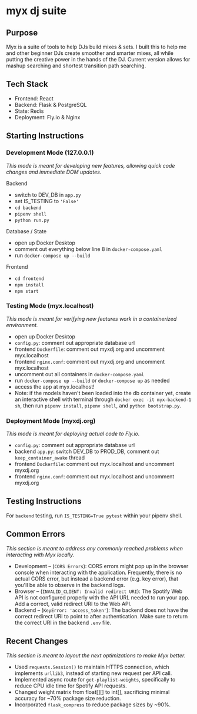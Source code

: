 # myx dj suite

## Purpose
Myx is a suite of tools to help DJs build mixes &amp; sets. I built this to help me and other beginner DJs create smoother and smarter mixes, all while putting the creative power in the hands of the DJ. Current version allows for mashup searching and shortest transition path searching.

## Tech Stack
* Frontend: React
* Backend: Flask & PostgreSQL
* State: Redis
* Deployment: Fly.io & Nginx

## Starting Instructions
### Development Mode (127.0.0.1)
_This mode is meant for developing new features, allowing quick code changes and immediate DOM updates._

Backend
* switch to DEV_DB in `app.py`
* set IS_TESTING to `'False'`
* `cd backend`
* `pipenv shell`
* `python run.py`

Database / State
* open up Docker Desktop
* comment out everything below line 8 in `docker-compose.yaml`
* run `docker-compose up --build`

Frontend
* `cd frontend`
* `npm install`
* `npm start`

### Testing Mode (myx.localhost)
_This mode is meant for verifying new features work in a containerized environment._
* open up Docker Desktop
* `config.py`: comment out appropriate database url
* frontend `Dockerfile`: comment out myxdj.org and uncomment myx.localhost
* frontend `nginx.conf`: comment out myxdj.org and uncomment myx.localhost
* uncomment out all containers in `docker-compose.yaml`
* run `docker-compose up --build` or `docker-compose up` as needed
* access the app at myx.localhost!
* Note: if the models haven't been loaded into the db container yet, create an interactive shell with terminal through `docker exec -it myx-backend-1 sh`, then run `pipenv install`, `pipenv shell`, and `python bootstrap.py`.

### Deployment Mode (myxdj.org)
_This mode is meant for deploying actual code to Fly.io._
* `config.py`: comment out appropriate database url
* backend `app.py`: switch DEV_DB to PROD_DB, comment out `keep_container_awake` thread
* frontend `Dockerfile`: comment out myx.localhost and uncomment myxdj.org
* frontend `nginx.conf`: comment out myx.localhost and uncomment myxdj.org

## Testing Instructions
For `backend` testing, run `IS_TESTING=True pytest` within your pipenv shell.

## Common Errors
_This section is meant to address any commonly reached problems when interacting with Myx locally._
* Development – (`CORS Errors`): CORS errors might pop up in the browser console when interacting with the application. Frequently, there is no actual CORS error, but instead a backend error (e.g. key error), that you'll be able to observe in the backend logs.
* Browser – (`INVALID_CLIENT: Invalid redirect URI`): The Spotify Web API is not configured properly with the API URL needed to run your app. Add a correct, valid redirect URI to the Web API.
* Backend – (`KeyError: 'access_token'`): The backend does not have the correct redirect URI to point to after authentication. Make sure to return the correct URI in the backend `.env` file.

## Recent Changes
_This section is meant to layout the next optimizations to make Myx better._
* Used `requests.Session()` to maintain HTTPS connection, which implements `urllib3`, instead of starting new request per API call.
* Implemented async route for `get-playlist-weights`, specifically to reduce CPU idle time for Spotify API requests.
* Changed weight matrix from float[][] to int[], sacrificing minimal accuracy for ~70% package size reduction.
* Incorporated `flask_compress` to reduce package sizes by ~90%.
